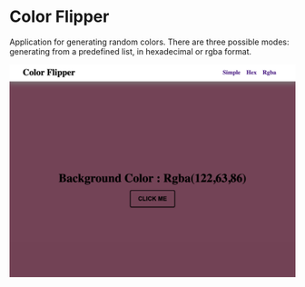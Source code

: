 # Color Flipper

Application for generating random colors. There are three possible modes: generating from a predefined list, in hexadecimal or rgba format.

![screenshot](assets/screenshot.png)